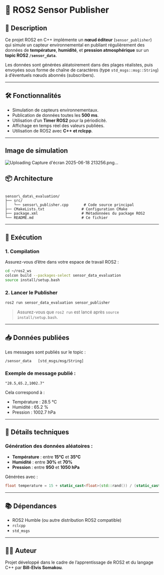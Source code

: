 
# 📡 ROS2 Sensor Publisher

## 🧾 Description

Ce projet ROS2 en C++ implémente un **nœud éditeur** (`sensor_publisher`) qui simule un capteur environnemental en publiant régulièrement des données de **température**, **humidité**, et **pression atmosphérique** sur un **topic ROS2 `/sensor_data`**.

Les données sont générées aléatoirement dans des plages réalistes, puis envoyées sous forme de chaîne de caractères (type `std_msgs::msg::String`) à d’éventuels nœuds abonnés (subscribers).

---

## 🛠️ Fonctionnalités

- Simulation de capteurs environnementaux.
- Publication de données toutes les **500 ms**.
- Utilisation d’un **Timer ROS2** pour la périodicité.
- Affichage en temps réel des valeurs publiées.
- Utilisation de ROS2 avec **C++ et rclcpp**.

---
## Image de simulation

![Uploading Capture d'écran 2025-06-18 213256.png…]()


## 📦 Architecture

```

sensor\_data\_evaluation/
├── src/
│   └── sensor\_publisher.cpp       # Code source principal
├── CMakeLists.txt                 # Configuration CMake
├── package.xml                    # Métadonnées du package ROS2
└── README.md                      # Ce fichier

````

---

## 🚀 Exécution

### 1. Compilation
Assurez-vous d’être dans votre espace de travail ROS2 :
```bash
cd ~/ros2_ws
colcon build --packages-select sensor_data_evaluation
source install/setup.bash
````

### 2. Lancer le Publisher

```bash
ros2 run sensor_data_evaluation sensor_publisher
```

> Assurez-vous que `ros2 run` est lancé après `source install/setup.bash`.

---

## 📥 Données publiées

Les messages sont publiés sur le topic :

```
/sensor_data   [std_msgs/msg/String]
```

### Exemple de message publié :

```
"28.5,65.2,1002.7"
```

Cela correspond à :

* Température : 28.5 °C
* Humidité : 65.2 %
* Pression : 1002.7 hPa

---

## 🔧 Détails techniques

### Génération des données aléatoires :

* **Température** : entre **15°C** et **35°C**
* **Humidité** : entre **30%** et **70%**
* **Pression** : entre **950** et **1050 hPa**

Générées avec :

```cpp
float temperature = 15 + static_cast<float>(std::rand()) / (static_cast<float>(RAND_MAX / (35 - 15)));
```

---

## 📚 Dépendances

* ROS2 Humble (ou autre distribution ROS2 compatible)
* `rclcpp`
* `std_msgs`


---

## 👨‍💻 Auteur

Projet développé dans le cadre de l’apprentissage de ROS2 et du langage C++ par **Bill-Elvis Somakou**.


